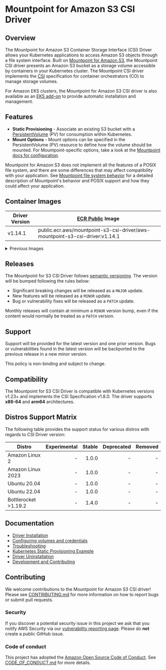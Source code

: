 # Mountpoint for Amazon S3 CSI Driver

## Overview
The Mountpoint for Amazon S3 Container Storage Interface (CSI) Driver allows your Kubernetes applications to access Amazon S3 objects through a file system interface. Built on [Mountpoint for Amazon S3](https://github.com/awslabs/mountpoint-s3), the Mountpoint CSI driver presents an Amazon S3 bucket as a storage volume accessible by containers in your Kubernetes cluster. The Mountpoint CSI driver implements the [CSI](https://github.com/container-storage-interface/spec/blob/master/spec.md) specification for container orchestrators (CO) to manage storage volumes.

For Amazon EKS clusters, the Mountpoint for Amazon S3 CSI driver is also available as an [EKS add-on](https://docs.aws.amazon.com/eks/latest/userguide/eks-add-ons.html) to provide automatic installation and management.

## Features
* **Static Provisioning** - Associate an existing S3 bucket with a [PersistentVolume](https://kubernetes.io/docs/concepts/storage/persistent-volumes/) (PV) for consumption within Kubernetes.
* **Mount Options** - Mount options can be specified in the PersistentVolume (PV) resource to define how the volume should be mounted. For Mountpoint-specific options, take a look at the [Mountpoint docs for configuration](https://github.com/awslabs/mountpoint-s3/blob/main/doc/CONFIGURATION.md).

Mountpoint for Amazon S3 does not implement all the features of a POSIX file system, and there are some differences that may affect compatibility with your application. See [Mountpoint file system behavior](https://github.com/awslabs/mountpoint-s3/blob/main/doc/SEMANTICS.md) for a detailed description of Mountpoint's behavior and POSIX support and how they could affect your application.

## Container Images
| Driver Version | [ECR Public](https://gallery.ecr.aws/mountpoint-s3-csi-driver/aws-mountpoint-s3-csi-driver) Image |
|----------------|---------------------------------------------------------------------------------------------------|
| v1.14.1        | public.ecr.aws/mountpoint-s3-csi-driver/aws-mountpoint-s3-csi-driver:v1.14.1                      |

<details>
<summary>Previous Images</summary>

| Driver Version | [ECR Public](https://gallery.ecr.aws/mountpoint-s3-csi-driver/aws-mountpoint-s3-csi-driver) Image |
|----------------|---------------------------------------------------------------------------------------------------|
| v1.14.0        | public.ecr.aws/mountpoint-s3-csi-driver/aws-mountpoint-s3-csi-driver:v1.14.0                      |
| v1.13.0        | public.ecr.aws/mountpoint-s3-csi-driver/aws-mountpoint-s3-csi-driver:v1.13.0                      |
| v1.12.0        | public.ecr.aws/mountpoint-s3-csi-driver/aws-mountpoint-s3-csi-driver:v1.12.0                      |
| v1.11.0        | public.ecr.aws/mountpoint-s3-csi-driver/aws-mountpoint-s3-csi-driver:v1.11.0                      |
| v1.10.0        | public.ecr.aws/mountpoint-s3-csi-driver/aws-mountpoint-s3-csi-driver:v1.10.0                      |
| v1.9.0         | public.ecr.aws/mountpoint-s3-csi-driver/aws-mountpoint-s3-csi-driver:v1.9.0                       |
| v1.8.1         | public.ecr.aws/mountpoint-s3-csi-driver/aws-mountpoint-s3-csi-driver:v1.8.1                       |
| v1.8.0         | public.ecr.aws/mountpoint-s3-csi-driver/aws-mountpoint-s3-csi-driver:v1.8.0                       |
| v1.7.0         | public.ecr.aws/mountpoint-s3-csi-driver/aws-mountpoint-s3-csi-driver:v1.7.0                       |
| v1.6.0         | public.ecr.aws/mountpoint-s3-csi-driver/aws-mountpoint-s3-csi-driver:v1.6.0                       |
| v1.5.1         | public.ecr.aws/mountpoint-s3-csi-driver/aws-mountpoint-s3-csi-driver:v1.5.1                       |
| v1.4.0         | public.ecr.aws/mountpoint-s3-csi-driver/aws-mountpoint-s3-csi-driver:v1.4.0                       |
| v1.3.1         | public.ecr.aws/mountpoint-s3-csi-driver/aws-mountpoint-s3-csi-driver:v1.3.1                       |
| v1.3.0         | public.ecr.aws/mountpoint-s3-csi-driver/aws-mountpoint-s3-csi-driver:v1.3.0                       |
| v1.2.0         | public.ecr.aws/mountpoint-s3-csi-driver/aws-mountpoint-s3-csi-driver:v1.2.0                       |
| v1.1.0         | public.ecr.aws/mountpoint-s3-csi-driver/aws-mountpoint-s3-csi-driver:v1.1.0                       |
| v1.0.0         | public.ecr.aws/mountpoint-s3-csi-driver/aws-mountpoint-s3-csi-driver:v1.0.0                       |
</details>

## Releases
The Mountpoint for S3 CSI Driver follows [semantic versioning](https://semver.org/). The version will be bumped following the rules below:

* Significant breaking changes will be released as a `MAJOR` update.
* New features will be released as a `MINOR` update.
* Bug or vulnerability fixes will be released as a `PATCH` update.

Monthly releases will contain at minimum a `MINOR` version bump, even if the content would normally be treated as a `PATCH` version.

## Support

Support will be provided for the latest version and one prior version. Bugs or vulnerabilities found in the latest version will be backported to the previous release in a new minor version.

This policy is non-binding and subject to change.

## Compatibility

The Mountpoint for S3 CSI Driver is compatible with Kubernetes versions v1.23+ and implements the CSI Specification v1.8.0. The driver supports **x86-64** and **arm64** architectures.

## Distros Support Matrix

The following table provides the support status for various distros with regards to CSI Driver version:

| Distro                                  | Experimental | Stable | Deprecated | Removed |
|-----------------------------------------|-------------:|-------:|-----------:|--------:|
| Amazon Linux 2       |         - |   1.0.0 |          - |       - |
| Amazon Linux 2023    |         - |   1.0.0 |          - |       - |
| Ubuntu 20.04         |         - |   1.0.0 |          - |       - |
| Ubuntu 22.04         |         - |   1.0.0 |          - |       - |
| Bottlerocket >1.19.2 |         - |   1.4.0 |          - |       - |

## Documentation

* [Driver Installation](docs/install.md)
* [Configuring volumes and credentials](docs/CONFIGURATION.md)
* [Troubleshooting](docs/TROUBLESHOOTING.md)
* [Kubernetes Static Provisioning Example](/examples/kubernetes/static_provisioning)
* [Driver Uninstallation](docs/install.md#uninstalling-the-driver)
* [Development and Contributing](CONTRIBUTING.md)

## Contributing

We welcome contributions to the Mountpoint for Amazon S3 CSI driver! Please see [CONTRIBUTING.md](CONTRIBUTING.md) for more information on how to report bugs or submit pull requests.

### Security

If you discover a potential security issue in this project we ask that you notify AWS Security via our [vulnerability reporting page](http://aws.amazon.com/security/vulnerability-reporting/). Please do **not** create a public GitHub issue.

### Code of conduct

This project has adopted the [Amazon Open Source Code of Conduct](https://aws.github.io/code-of-conduct). See [CODE_OF_CONDUCT.md](CODE_OF_CONDUCT.md) for more details.
